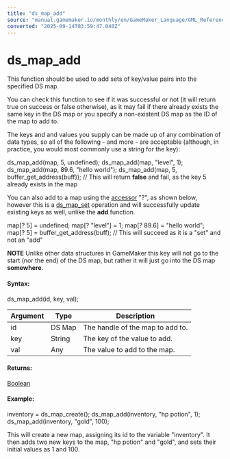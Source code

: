 ```yaml
---
title: "ds_map_add"
source: "manual.gamemaker.io/monthly/en/GameMaker_Language/GML_Reference/Data_Structures/DS_Maps/ds_map_add.htm"
converted: "2025-09-14T03:59:47.040Z"
---
```


# ds\_map\_add

This function should be used to add sets of key/value pairs into the specified DS map.

You can check this function to see if it was successful or not (it will return true on success or false otherwise), as it may fail if there already exists the same key in the DS map or you specify a non-existent DS map as the ID of the map to add to.

The keys and and values you supply can be made up of any combination of data types, so all of the following - and more - are acceptable (although, in practice, you would most commonly use a string for the key):

ds\_map\_add(map, 5, undefined);
ds\_map\_add(map, "level", 1);
ds\_map\_add(map, 89.6, "hello world");
ds\_map\_add(map, 5, buffer\_get\_address(buff)); // This will return **false** and fail, as the key 5 already exists in the map

You can also add to a map using the [accessor](../../../GML_Overview/Accessors.md) "?", as shown below, however this is a [ds\_map\_set](ds_map_set.md) operation and will successfully update existing keys as well, unlike the **add** function.

map\[? 5\] = undefined;
map\[? "level"\] = 1;
map\[? 89.6\] = "hello world";
map\[? 5\] = buffer\_get\_address(buff); // This will succeed as it is a "set" and not an "add"

**NOTE** Unlike other data structures in GameMaker this key will not go to the start (nor the end) of the DS map, but rather it will just go into the DS map **somewhere**.

#### Syntax:

ds\_map\_add(id, key, val);

| Argument | Type | Description |
| --- | --- | --- |
| id | DS Map | The handle of the map to add to. |
| key | String | The key of the value to add. |
| val | Any | The value to add to the map. |

#### Returns:

[Boolean](../../../GML_Overview/Data_Types.md)

#### Example:

inventory = ds\_map\_create();
ds\_map\_add(inventory, "hp potion", 1);
ds\_map\_add(inventory, "gold", 100);

This will create a new map, assigning its id to the variable "inventory". It then adds two new keys to the map, "hp potion" and "gold", and sets their initial values as 1 and 100.